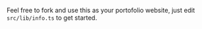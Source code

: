 Feel free to fork and use this as your portofolio website, just edit `src/lib/info.ts` to get started.